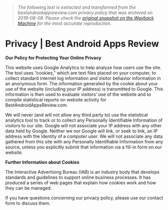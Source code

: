 > *The following text is extracted and transformed from the bestandroidappsreview.com privacy policy that was archived on 2019-08-08. Please check the [original snapshot on the Wayback Machine](https://web.archive.org/web/20190808124340id_/http%3A//bestandroidappsreview.com/privacy) for the most accurate reproduction.*

# Privacy | Best Android Apps Review

**Our Policy for Protecting Your Online Privacy**

This website uses Google Analytics to help analyze how users use the site. The tool uses “cookies,” which are text files placed on your computer, to collect standard internet log information and visitor behavior information in an anonymous form. The information generated by the cookie about your use of the website (including your IP address) is transmitted to Google. This information is then used to evaluate visitors’ use of the website and to compile statistical reports on website activity for BestAndroidAppsReview.com.

We will never (and will not allow any third party to) use the statistical analytics tool to track or to collect any Personally Identifiable Information of visitors to our site. Google will not associate your IP address with any other data held by Google. Neither we nor Google will link, or seek to link, an IP address with the identity of a computer user. We will not associate any data gathered from this site with any Personally Identifiable Information from any source, unless you explicitly submit that information via a fill-in form on our website.

**Further Information about Cookies**

The Interactive Advertising Bureau (IAB) is an industry body that develops standards and guidelines to support online business processes. It has produced a series of web pages that explain how cookies work and how they can be managed.

If you have questions concerning our privacy policy, please use our contact form to discuss them.
